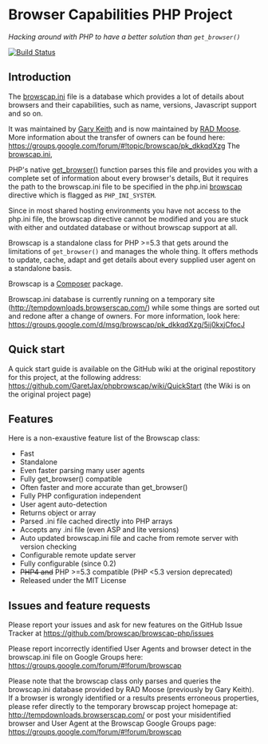 Browser Capabilities PHP Project
================================

_Hacking around with PHP to have a better solution than `get_browser()`_

[![Build Status](https://secure.travis-ci.org/browscap/browscap-php.png?branch=master)](http://travis-ci.org/browsecap/browscap-php)

Introduction
------------

The [browscap.ini](http://tempdownloads.browserscap.com/) file is a
database which provides a lot of details about browsers and their capabilities, such as name,
versions, Javascript support and so on.

It was maintained by [Gary Keith](https://github.com/GaryKeith) and is 
now maintained by [RAD Moose](https://github.com/radmoose).
More information about the transfer of owners can be found here: https://groups.google.com/forum/#!topic/browscap/pk_dkkqdXzg
The [browscap.ini](http://tempdownloads.browserscap.com/), 

PHP's native [get_browser()](http://php.net/get_browser) function parses this
file and provides you with a complete set of information about every browser's
details, But it requires the path to the browscap.ini file to be specified in
the php.ini [browscap](http://ch2.php.net/manual/en/ref.misc.php#ini.browscap)
directive which is flagged as `PHP_INI_SYSTEM`.

Since in most shared hosting environments you have not access to the php.ini
file, the browscap directive cannot be modified and you are stuck with either
and outdated database or without browscap support at all.

Browscap is a standalone class for PHP >=5.3 that gets around the limitations of
`get_browser()` and manages the whole thing.
It offers methods to update, cache, adapt and get details about every supplied
user agent on a standalone basis.

Browscap is a [Composer](https://packagist.org/packages/browscap/browscap-php) package.


Browscap.ini database is currently running on a temporary site (http://tempdownloads.browserscap.com/)
while some things are sorted out and redone after a change of owners. For more
information, look here: https://groups.google.com/d/msg/browscap/pk_dkkqdXzg/5ij0kxjCfocJ 

Quick start
-----------

A quick start guide is available on the GitHub wiki at the original repostitory for this project, at the following address:
https://github.com/GaretJax/phpbrowscap/wiki/QuickStart (the Wiki is on the original project page)


Features
--------

Here is a non-exaustive feature list of the Browscap class:

 * Fast
 * Standalone
 * Even faster parsing many user agents
 * Fully get_browser() compatible
 * Often faster and more accurate than get_browser()
 * Fully PHP configuration independent
 * User agent auto-detection
 * Returns object or array
 * Parsed .ini file cached directly into PHP arrays
 * Accepts any .ini file (even ASP and lite versions)
 * Auto updated browscap.ini file and cache from remote server with version checking
 * Configurable remote update server
 * Fully configurable (since 0.2)
 * <del>PHP4 and</del> PHP >=5.3 compatible (PHP <5.3 version deprecated)
 * Released under the MIT License


Issues and feature requests
---------------------------

Please report your issues and ask for new features on the GitHub Issue Tracker
at https://github.com/browscap/browscap-php/issues

Please report incorrectly identified User Agents and browser detect in the browscap.ini
file on Google Groups here: https://groups.google.com/forum/#!forum/browscap

Please note that the browscap class only parses and queries the browscap.ini
database provided by RAD Moose (previously by Gary Keith). If a browser is wrongly identified or a results
presents erroneous properties, please refer directly to the temporary browscap project
homepage at: http://tempdownloads.browserscap.com/ or post your misidentified browser and User Agent at
the Browscap Google Groups page: https://groups.google.com/forum/#!forum/browscap
